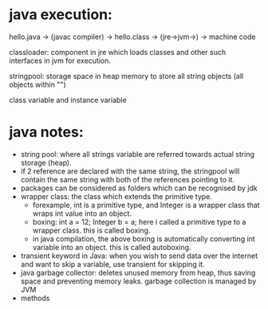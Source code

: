 # java execution:
hello.java -> (javac compiler) -> hello.class -> (jre->jvm->) -> machine code

classloader: component in jre which loads classes and other such interfaces in jvm for execution. 

stringpool: storage space in heap memory to store all string objects (all objects within "")

class variable and instance variable

# java notes:
- string pool: where all strings variable are referred towards actual string storage (heap).
- if 2 reference are declared with the same string, the stringpool will contain the same string with both of the references pointing to it. 
- packages can be considered as folders which can be recognised by jdk
- wrapper class: the class which extends the primitive type.
  - forexample, int is a primitive type, and Integer is a wrapper class that wraps int value into an object.
  - boxing: int a = 12; Integer b = a; here i called a primitive type to a wrapper class. this is called boxing.
  - in java compilation, the above boxing is automatically converting int variable into an object. this is called autoboxing.
- transient keyword in Java: when you wish to send data over the internet and want to skip a variable, use transient for skipping it. 
- java garbage collector: deletes unused memory from heap, thus saving space and preventing memory leaks. garbage collection is managed by JVM
- methods
